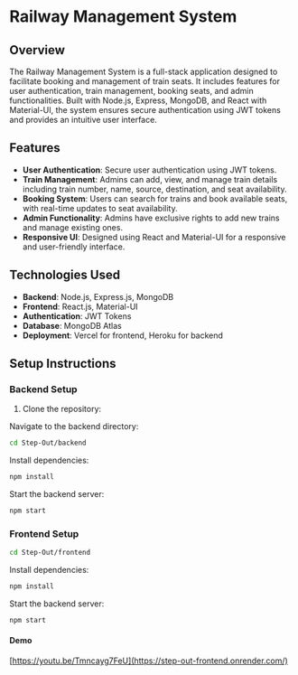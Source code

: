 # Railway Management System

## Overview

The Railway Management System is a full-stack application designed to facilitate booking and management of train seats. It includes features for user authentication, train management, booking seats, and admin functionalities. Built with Node.js, Express, MongoDB, and React with Material-UI, the system ensures secure authentication using JWT tokens and provides an intuitive user interface.

## Features

- **User Authentication**: Secure user authentication using JWT tokens.
- **Train Management**: Admins can add, view, and manage train details including train number, name, source, destination, and seat availability.
- **Booking System**: Users can search for trains and book available seats, with real-time updates to seat availability.
- **Admin Functionality**: Admins have exclusive rights to add new trains and manage existing ones.
- **Responsive UI**: Designed using React and Material-UI for a responsive and user-friendly interface.

## Technologies Used

- **Backend**: Node.js, Express.js, MongoDB
- **Frontend**: React.js, Material-UI
- **Authentication**: JWT Tokens
- **Database**: MongoDB Atlas
- **Deployment**: Vercel for frontend, Heroku for backend


## Setup Instructions

### Backend Setup

1. Clone the repository:

Navigate to the backend directory:

```bash
cd Step-Out/backend
```

Install dependencies:

```bash
npm install
```

Start the backend server:

```bash
npm start
```

### Frontend Setup

```bash
cd Step-Out/frontend
```

Install dependencies:

```bash
npm install
```

Start the backend server:

```bash
npm start
```

#### Demo
[https://youtu.be/Tmncayg7FeU](https://step-out-frontend.onrender.com/)
